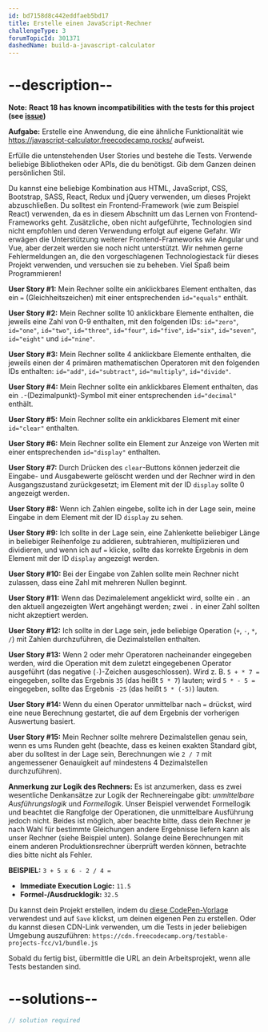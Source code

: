 ```yaml
---
id: bd7158d8c442eddfaeb5bd17
title: Erstelle einen JavaScript-Rechner
challengeType: 3
forumTopicId: 301371
dashedName: build-a-javascript-calculator
---
```


# --description--
**Note:** **React 18 has known incompatibilities with the tests for this project (see [issue](https://github.com/freeCodeCamp/freeCodeCamp/issues/45922))**

**Aufgabe:** Erstelle eine Anwendung, die eine ähnliche Funktionalität wie <a href="https://javascript-calculator.freecodecamp.rocks/" target="_blank" rel="noopener noreferrer nofollow">https://javascript-calculator.freecodecamp.rocks/</a> aufweist.

Erfülle die untenstehenden User Stories und bestehe die Tests. Verwende beliebige Bibliotheken oder APIs, die du benötigst. Gib dem Ganzen deinen persönlichen Stil.

Du kannst eine beliebige Kombination aus HTML, JavaScript, CSS, Bootstrap, SASS, React, Redux und jQuery verwenden, um dieses Projekt abzuschließen. Du solltest ein Frontend-Framework (wie zum Beispiel React) verwenden, da es in diesem Abschnitt um das Lernen von Frontend-Frameworks geht. Zusätzliche, oben nicht aufgeführte, Technologien sind nicht empfohlen und deren Verwendung erfolgt auf eigene Gefahr. Wir erwägen die Unterstützung weiterer Frontend-Frameworks wie Angular und Vue, aber derzeit werden sie noch nicht unterstützt. Wir nehmen gerne Fehlermeldungen an, die den vorgeschlagenen Technologiestack für dieses Projekt verwenden, und versuchen sie zu beheben. Viel Spaß beim Programmieren!

**User Story #1:** Mein Rechner sollte ein anklickbares Element enthalten, das ein `=` (Gleichheitszeichen) mit einer entsprechenden `id="equals"` enthält.

**User Story #2:** Mein Rechner sollte 10 anklickbare Elemente enthalten, die jeweils eine Zahl von 0-9 enthalten, mit den folgenden IDs: `id="zero"`, `id="one"`, `id="two"`, `id="three"`, `id="four"`, `id="five"`, `id="six"`, `id="seven"`, `id="eight"` und `id="nine"`.

**User Story #3:** Mein Rechner sollte 4 anklickbare Elemente enthalten, die jeweils einen der 4 primären mathematischen Operatoren mit den folgenden IDs enthalten: `id="add"`, `id="subtract"`, `id="multiply"`, `id="divide"`.

**User Story #4:** Mein Rechner sollte ein anklickbares Element enthalten, das ein `.`-(Dezimalpunkt)-Symbol mit einer entsprechenden `id="decimal"` enthält.

**User Story #5:** Mein Rechner sollte ein anklickbares Element mit einer `id="clear"` enthalten.

**User Story #6:** Mein Rechner sollte ein Element zur Anzeige von Werten mit einer entsprechenden `id="display"` enthalten.

**User Story #7:** Durch Drücken des `clear`-Buttons können jederzeit die Eingabe- und Ausgabewerte gelöscht werden und der Rechner wird in den Ausgangszustand zurückgesetzt; im Element mit der ID `display` sollte 0 angezeigt werden.

**User Story #8:** Wenn ich Zahlen eingebe, sollte ich in der Lage sein, meine Eingabe in dem Element mit der ID `display` zu sehen.

**User Story #9:** Ich sollte in der Lage sein, eine Zahlenkette beliebiger Länge in beliebiger Reihenfolge zu addieren, subtrahieren, multiplizieren und dividieren, und wenn ich auf `=` klicke, sollte das korrekte Ergebnis in dem Element mit der ID `display` angezeigt werden.

**User Story #10:** Bei der Eingabe von Zahlen sollte mein Rechner nicht zulassen, dass eine Zahl mit mehreren Nullen beginnt.

**User Story #11:** Wenn das Dezimalelement angeklickt wird, sollte ein `.` an den aktuell angezeigten Wert angehängt werden; zwei `.` in einer Zahl sollten nicht akzeptiert werden.

**User Story #12:** Ich sollte in der Lage sein, jede beliebige Operation (`+`, `-`, `*`, `/`) mit Zahlen durchzuführen, die Dezimalstellen enthalten.

**User Story #13:** Wenn 2 oder mehr Operatoren nacheinander eingegeben werden, wird die Operation mit dem zuletzt eingegebenen Operator ausgeführt (das negative (`-`)-Zeichen ausgeschlossen). Wird z. B. `5 + * 7 =` eingegeben, sollte das Ergebnis `35` (das heißt `5 * 7`) lauten; wird `5 * - 5 =` eingegeben, sollte das Ergebnis `-25` (das heißt `5 * (-5)`) lauten.

**User Story #14:** Wenn du einen Operator unmittelbar nach `=` drückst, wird eine neue Berechnung gestartet, die auf dem Ergebnis der vorherigen Auswertung basiert.

**User Story #15:** Mein Rechner sollte mehrere Dezimalstellen genau sein, wenn es ums Runden geht (beachte, dass es keinen exakten Standard gibt, aber du solltest in der Lage sein, Berechnungen wie `2 / 7` mit angemessener Genauigkeit auf mindestens 4 Dezimalstellen durchzuführen).

**Anmerkung zur Logik des Rechners:** Es ist anzumerken, dass es zwei wesentliche Denkansätze zur Logik der Rechnereingabe gibt: <dfn>unmittelbare Ausführungslogik</dfn> und <dfn>Formellogik</dfn>. Unser Beispiel verwendet Formellogik und beachtet die Rangfolge der Operationen, die unmittelbare Ausführung jedoch nicht. Beides ist möglich, aber beachte bitte, dass dein Rechner je nach Wahl für bestimmte Gleichungen andere Ergebnisse liefern kann als unser Rechner (siehe Beispiel unten). Solange deine Berechnungen mit einem anderen Produktionsrechner überprüft werden können, betrachte dies bitte nicht als Fehler.

**BEISPIEL:** `3 + 5 x 6 - 2 / 4 =`

-   **Immediate Execution Logic:** `11.5`
-   **Formel-/Ausdrucklogik:** `32.5`

Du kannst dein Projekt erstellen, indem du <a href='https://codepen.io/pen?template=MJjpwO' target="_blank" rel="noopener noreferrer nofollow">diese CodePen-Vorlage</a> verwendest und auf `Save` klickst, um deinen eigenen Pen zu erstellen. Oder du kannst diesen CDN-Link verwenden, um die Tests in jeder beliebigen Umgebung auszuführen: `https://cdn.freecodecamp.org/testable-projects-fcc/v1/bundle.js`

Sobald du fertig bist, übermittle die URL an dein Arbeitsprojekt, wenn alle Tests bestanden sind.

# --solutions--

```js
// solution required
```
